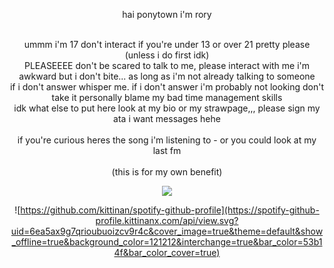  <div align="center"/>

   hai ponytown i'm rory
   
   </br> ummm i'm 17 don't interact if you're under 13 or over 21 pretty please (unless i do first idk)
   </br> PLEASEEEE don't be scared to talk to me, please interact with me i'm awkward but i don't bite... as long as i'm not already talking to someone
   </br> if i don't answer whisper me. if i don't answer i'm probably not looking don't take it personally blame my bad time management skills
   </br> idk what else to put here look at my bio or my strawpage,,, please sign my ata i want messages hehe 
   </br>
   </br> if you're curious heres the song i'm listening to - or you could look at my last fm
   </br>
   </br> (this is for my own benefit)

   ![](https://komarev.com/ghpvc/?username=rawryyyy&color=876aad)
   
![https://github.com/kittinan/spotify-github-profile](https://spotify-github-profile.kittinanx.com/api/view.svg?uid=6ea5ax9g7qrioubuoizcv9r4c&cover_image=true&theme=default&show_offline=true&background_color=121212&interchange=true&bar_color=53b14f&bar_color_cover=true)

